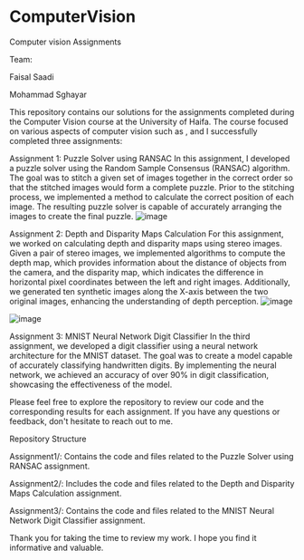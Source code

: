 # ComputerVision
Computer vision Assignments

Team:

Faisal Saadi

Mohammad Sghayar

This repository contains our solutions for the assignments completed during the Computer Vision course at the University of Haifa. The course focused on various aspects of computer vision such as , and I successfully completed three assignments:

Assignment 1: Puzzle Solver using RANSAC
In this assignment, I developed a puzzle solver using the Random Sample Consensus (RANSAC) algorithm. The goal was to stitch a given set of images together in the correct order so that the stitched images would form a complete puzzle. Prior to the stitching process, we implemented a method to calculate the correct position of each image. The resulting puzzle solver is capable of accurately arranging the images to create the final puzzle.
![image](https://github.com/faisalsadi/ComputerVision/assets/31912809/df5411d5-4b8b-4d8b-8230-66ccd8115641)

Assignment 2: Depth and Disparity Maps Calculation
For this assignment, we worked on calculating depth and disparity maps using stereo images. Given a pair of stereo images, we implemented algorithms to compute the depth map, which provides information about the distance of objects from the camera, and the disparity map, which indicates the difference in horizontal pixel coordinates between the left and right images. Additionally, we generated ten synthetic images along the X-axis between the two original images, enhancing the understanding of depth perception.
![image](https://github.com/faisalsadi/ComputerVision/assets/31912809/69cbf828-0c63-4711-918d-88930a8909b2)

![image](https://github.com/faisalsadi/ComputerVision/assets/31912809/c6bcc299-00de-4ea2-97b3-2f4d0bcea793)

Assignment 3: MNIST Neural Network Digit Classifier
In the third assignment, we developed a digit classifier using a neural network architecture for the MNIST dataset. The goal was to create a model capable of accurately classifying handwritten digits. By implementing the neural network, we achieved an accuracy of over 90% in digit classification, showcasing the effectiveness of the model.


Please feel free to explore the repository to review our code and the corresponding results for each assignment. If you have any questions or feedback, don't hesitate to reach out to me.

Repository Structure

Assignment1/: Contains the code and files related to the Puzzle Solver using RANSAC assignment.

Assignment2/: Includes the code and files related to the Depth and Disparity Maps Calculation assignment.

Assignment3/: Contains the code and files related to the MNIST Neural Network Digit Classifier assignment.

Thank you for taking the time to review my work. I hope you find it informative and valuable.

